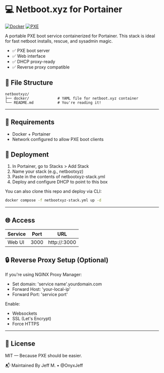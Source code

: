 # 💻 Netboot.xyz for Portainer

[![Docker](https://img.shields.io/badge/Docker-Netboot-blue?logo=docker)](https://hub.docker.com/r/linuxserver/netbootxyz)
[![PXE](https://img.shields.io/badge/PXE-Booting-lightgrey)](https://netboot.xyz/)

A portable PXE boot service containerized for Portainer. This stack is ideal for fast netboot installs, rescue, and sysadmin magic.

- ✅ PXE boot server
- ✅ Web interface
- ✅ DHCP proxy-ready
- ✅ Reverse proxy compatible

## 📁 File Structure
```text
netbootxyz/
├── docker/             # YAML file for netboot.xyz container
└── README.md           # You're reading it!
```
---

## 🔧 Requirements
- Docker + Portainer
- Network configured to allow PXE boot clients

## 🚀 Deployment

1. In Portainer, go to Stacks > Add Stack
2. Name your stack (e.g., netbootxyz)
3. Paste in the contents of netbootxyz-stack.yml
4. Deploy and configure DHCP to point to this box

You can also clone this repo and deploy via CLI:

```bash
docker compose -f netbootxyz-stack.yml up -d
```
---

## 🌐 Access
| Service | Port | URL |
|---------|------|-----|
| Web UI  | 3000 | http://<your-ip>:3000 |

## 🔒 Reverse Proxy Setup (Optional)
If you're using NGINX Proxy Manager:
- Set domain: 'service name'.yourdomain.com
- Forward Host: 'your-local-ip'
- Forward Port: 'service port'

Enable:
- Websockets
- SSL (Let's Encrypt)
- Force HTTPS

---

## 📜 License
MIT — Because PXE should be easier.

📬 Maintained By
Jeff M. • @OnyxJeff